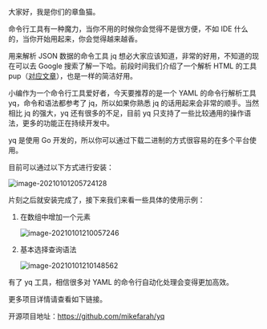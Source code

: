 大家好，我是你们的章鱼猫。

命令行工具有一种魔力，当你不用的时候你会觉得不是很方便，不如 IDE 什么的，当你开始用起来，你会觉得越来越香。

用来解析 JSON 数据的命令工具 jq 想必大家应该知道，非常的好用，不知道的现在可以去 Google 搜索了解一下哈。前段时间我们介绍了一个解析 HTML 的工具 pup（[对应文章](https://mp.weixin.qq.com/s?__biz=MzA3MzE4ODY0Mg==&mid=2455987054&idx=1&sn=8cc0c4a0a786cee38f6401a2b547f00e&chksm=88851723bff29e350b2b192591edb814b5b15926e10a49c39b479e7243178c3a028d86b625be&token=353518328&lang=zh_CN#rd)），也是一样的简洁好用。

小编作为一个命令行工具爱好者，今天要推荐的是一个 YAML 的命令行解析工具 yq，命令和语法都参考了 jq，所以如果你熟悉 jq 的话用起来会非常的顺手。当然相比 jq 的强大，yq 还有很多的不足，目前 yq 只支持了一些比较通用的操作语法，更多的功能正在持续开发中。

yq 是使用 Go 开发的，所以你可以通过下载二进制的方式很容易的在多个平台使用。

目前可以通过以下方式进行安装：

![image-20210101205724128](https://7465-test-3c9b5e-books-1301492295.tcb.qcloud.la/images/compress_image-20210101205724128.png)

片刻之后就安装完成了，接下来我们来看一些具体的使用示例：

1. 在数组中增加一个元素

   ![image-20210101210057246](https://7465-test-3c9b5e-books-1301492295.tcb.qcloud.la/images/compress_image-20210101210055977.png)

2. 基本选择查询语法

   ![image-20210101210148562](https://7465-test-3c9b5e-books-1301492295.tcb.qcloud.la/images/compress_image-20210101210148562.png)

有了 yq 工具，相信很多对 YAML 的命令行自动化处理会变得更加高效。

更多项目详情请查看如下链接。

开源项目地址：https://github.com/mikefarah/yq